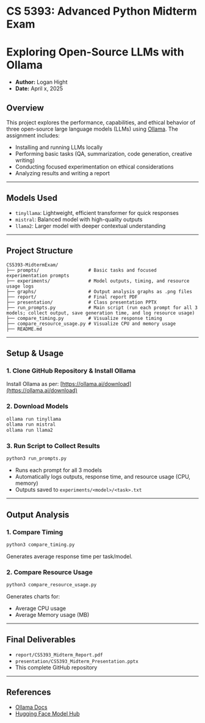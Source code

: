 # **CS 5393: Advanced Python Midterm Exam**

# Exploring Open-Source LLMs with Ollama

- **Author:** Logan Hight
- **Date:** April x, 2025

## **Overview**

This project explores the performance, capabilities, and ethical behavior of three open-source large language models (LLMs) using [Ollama](https://ollama.ai). The assignment includes:

- Installing and running LLMs locally
- Performing basic tasks (QA, summarization, code generation, creative writing)
- Conducting focused experimentation on ethical considerations
- Analyzing results and writing a report

---

## **Models Used**

- `tinyllama`: Lightweight, efficient transformer for quick responses
- `mistral`: Balanced model with high-quality outputs
- `llama2`: Larger model with deeper contextual understanding

---

## **Project Structure**

```
CS5393-MidtermExam/
├── prompts/                  # Basic tasks and focused experimentation prompts
├── experiments/              # Model outputs, timing, and resource usage logs
├── graphs/                   # Output analysis graphs as .png files
├── report/                   # Final report PDF
├── presentation/             # Class presentation PPTX
├── run_prompts.py            # Main script (run each prompt for all 3 models; collect output, save generation time, and log resource usage)
├── compare_timing.py         # Visualize response timing
├── compare_resource_usage.py # Visualize CPU and memory usage
├── README.md                 
```

---

## **Setup & Usage**

### 1. Clone GitHub Repository & Install Ollama

Install Ollama as per: [https://ollama.ai/download](https://ollama.ai/download)

### 2. Download Models

```bash
ollama run tinyllama
ollama run mistral
ollama run llama2
```

### 3. Run Script to Collect Results

```bash
python3 run_prompts.py
```

- Runs each prompt for all 3 models
- Automatically logs outputs, response time, and resource usage (CPU, memory)
- Outputs saved to `experiments/<model>/<task>.txt`

---

## **Output Analysis**

### 1. Compare Timing

```bash
python3 compare_timing.py
```

Generates average response time per task/model.

### 2. Compare Resource Usage

```bash
python3 compare_resource_usage.py
```

Generates charts for:

- Average CPU usage
- Average Memory usage (MB)

---

## **Final Deliverables**

- `report/CS5393_Midterm_Report.pdf`
- `presentation/CS5393_Midterm_Presentation.pptx`
- This complete GitHub repository

---

## **References**

- [Ollama Docs](https://ollama.ai/docs)
- [Hugging Face Model Hub](https://huggingface.co/models)
